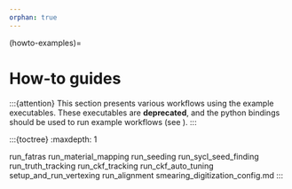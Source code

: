 ```yaml
---
orphan: true
---
```


(howto-examples)=
# How-to guides

:::{attention}
This section presents various workflows using the example executables.
These executables are **deprecated**, and the python bindings should be used
to run example workflows (see [](python-bindings)).
:::

:::{toctree}
:maxdepth: 1

run_fatras
run_material_mapping
run_seeding
run_sycl_seed_finding
run_truth_tracking
run_ckf_tracking
run_ckf_auto_tuning
setup_and_run_vertexing
run_alignment
smearing_digitization_config.md
:::
